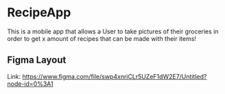 # RecipeApp
This is a mobile app that allows a User to take pictures of their groceries in order to get x amount of recipes that can be made with their items!

## Figma Layout
Link: https://www.figma.com/file/swp4xnriCLr5UZeF1dW2E7/Untitled?node-id=0%3A1
